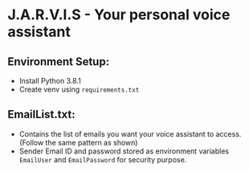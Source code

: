 # J.A.R.V.I.S - Your personal voice assistant

## Environment Setup:
- Install Python 3.8.1
- Create venv using `requirements.txt`

## EmailList.txt:
- Contains the list of emails you want your voice assistant to access.(Follow the same pattern as shown)
- Sender Email ID and password stored as environment variables `EmailUser` and `EmailPassword` for security purpose.